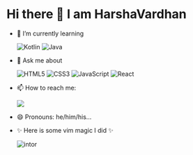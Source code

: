 # Hi there 👋 I am HarshaVardhan

<!--
**HarshaVardhanNakkina/HarshaVardhanNakkina** is a ✨ _special_ ✨ repository because its `README.md` (this file) appears on your GitHub profile.

Here are some ideas to get you started: -->

<!-- - 🔭 I’m currently working on ... -->

- 🌱 I’m currently learning

  <img alt="Kotlin" src="https://img.shields.io/badge/kotlin-%230095D5.svg?&style=for-the-badge&logo=kotlin&logoColor=white"/> <img alt="Java" src="https://img.shields.io/badge/java-%23ED8B00.svg?&style=for-the-badge&logo=java&logoColor=white"/>
  <!-- - 👯 I’m looking to collaborate on ... -->
  <!-- - 🤔 I’m looking for help with ... -->

- 💬 Ask me about

  <img alt="HTML5" src="https://img.shields.io/badge/html5-%23E34F26.svg?&style=for-the-badge&logo=html5&logoColor=white"/> <img alt="CSS3" src="https://img.shields.io/badge/css3-%231572B6.svg?&style=for-the-badge&logo=css3&logoColor=white"/> <img alt="JavaScript" src="https://img.shields.io/badge/javascript-%23323330.svg?&style=for-the-badge&logo=javascript&logoColor=%23F7DF1E"/> <img alt="React" src="https://img.shields.io/badge/react-%2320232a.svg?&style=for-the-badge&logo=react&logoColor=%2361DAFB"/>

- 📫 How to reach me:

    <p>
    <a target="_blank"href="https://twitter.com/Ganeshh___"><img src="https://img.shields.io/badge/twitter-%231DA1F2.svg?&style=for-the-badge&logo=twitter&logoColor=white"/></a>
    </p>

- 😄 Pronouns: he/him/his...
<!-- - ⚡ Fun fact: ... -->
- ✨ Here is some vim magic I did ✨

  ![intor](./profile_intro.gif)
